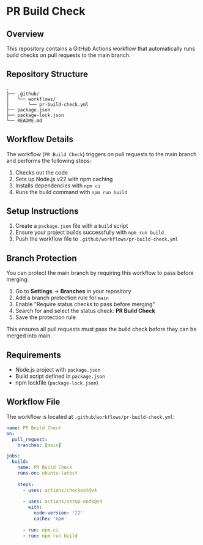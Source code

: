 # PR Build Check

## Overview

This repository contains a GitHub Actions workflow that automatically runs build checks on pull requests to the main branch.

## Repository Structure

```
.
├── .github/
│   └── workflows/
│       └── pr-build-check.yml
├── package.json
├── package-lock.json
└── README.md
```

## Workflow Details

The workflow (`PR Build Check`) triggers on pull requests to the main branch and performs the following steps:

1. Checks out the code
2. Sets up Node.js v22 with npm caching
3. Installs dependencies with `npm ci`
4. Runs the build command with `npm run build`

## Setup Instructions

1. Create a `package.json` file with a `build` script
2. Ensure your project builds successfully with `npm run build`
3. Push the workflow file to `.github/workflows/pr-build-check.yml`

## Branch Protection

You can protect the main branch by requiring this workflow to pass before merging:

1. Go to **Settings** → **Branches** in your repository
2. Add a branch protection rule for `main`
3. Enable "Require status checks to pass before merging"
4. Search for and select the status check: **PR Build Check**
5. Save the protection rule

This ensures all pull requests must pass the build check before they can be merged into main.

## Requirements

- Node.js project with `package.json`
- Build script defined in `package.json`
- npm lockfile (`package-lock.json`)

## Workflow File

The workflow is located at `.github/workflows/pr-build-check.yml`:

```yaml
name: PR Build Check
on:
  pull_request:
    branches: [main]

jobs:
  build:
    name: PR Build Check
    runs-on: ubuntu-latest
    
    steps:
      - uses: actions/checkout@v4
      
      - uses: actions/setup-node@v4
        with:
          node-version: '22'
          cache: 'npm'
      
      - run: npm ci
      - run: npm run build
```